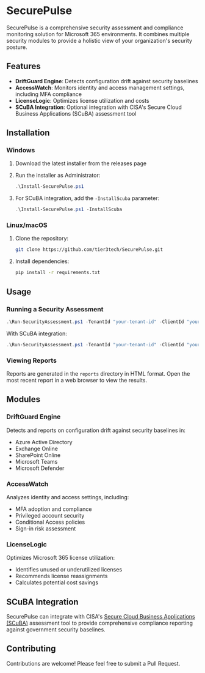 # SecurePulse

SecurePulse is a comprehensive security assessment and compliance monitoring solution for Microsoft 365 environments. It combines multiple security modules to provide a holistic view of your organization's security posture.

## Features

- **DriftGuard Engine**: Detects configuration drift against security baselines
- **AccessWatch**: Monitors identity and access management settings, including MFA compliance
- **LicenseLogic**: Optimizes license utilization and costs
- **SCuBA Integration**: Optional integration with CISA's Secure Cloud Business Applications (SCuBA) assessment tool

## Installation

### Windows

1. Download the latest installer from the releases page
2. Run the installer as Administrator:
   ```powershell
   .\Install-SecurePulse.ps1
   ```

3. For SCuBA integration, add the `-InstallScuba` parameter:
   ```powershell
   .\Install-SecurePulse.ps1 -InstallScuba
   ```

### Linux/macOS

1. Clone the repository:
   ```bash
   git clone https://github.com/tier3tech/SecurePulse.git
   ```

2. Install dependencies:
   ```bash
   pip install -r requirements.txt
   ```

## Usage

### Running a Security Assessment

```powershell
.\Run-SecurityAssessment.ps1 -TenantId "your-tenant-id" -ClientId "your-client-id" -ClientSecret "your-client-secret"
```

With SCuBA integration:

```powershell
.\Run-SecurityAssessment.ps1 -TenantId "your-tenant-id" -ClientId "your-client-id" -ClientSecret "your-client-secret" -UseScuba
```

### Viewing Reports

Reports are generated in the `reports` directory in HTML format. Open the most recent report in a web browser to view the results.

## Modules

### DriftGuard Engine

Detects and reports on configuration drift against security baselines in:
- Azure Active Directory 
- Exchange Online
- SharePoint Online
- Microsoft Teams
- Microsoft Defender

### AccessWatch

Analyzes identity and access settings, including:
- MFA adoption and compliance
- Privileged account security
- Conditional Access policies
- Sign-in risk assessment

### LicenseLogic

Optimizes Microsoft 365 license utilization:
- Identifies unused or underutilized licenses
- Recommends license reassignments
- Calculates potential cost savings

## SCuBA Integration

SecurePulse can integrate with CISA's [Secure Cloud Business Applications (SCuBA)](https://github.com/cisagov/ScubaGear) assessment tool to provide comprehensive compliance reporting against government security baselines.

## Contributing

Contributions are welcome! Please feel free to submit a Pull Request.